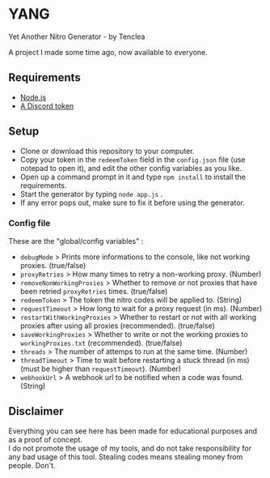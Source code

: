 # YANG
Yet Another Nitro Generator - by Tenclea

A project I made some time ago, now available to everyone.

## Requirements

* [Node.js](https://nodejs.org/en/)
* [A Discord token](https://github.com/Tyrrrz/DiscordChatExporter/wiki/Obtaining-Token-and-Channel-IDs#how-to-get-a-user-token)

## Setup

* Clone or download this repository to your computer.
* Copy your token in the `redeemToken` field in the `config.json` file (use notepad to open it), and edit the other config variables as you like.
* Open up a command prompt in it and type `npm install` to install the requirements.
* Start the generator by typing `node app.js` .
* If any error pops out, make sure to fix it before using the generator.

### Config file

These are the "global/config variables" :

* `debugMode` > Prints more informations to the console, like not working proxies. (true/false)
* `proxyRetries` > How many times to retry a non-working proxy. (Number)
* `removeNonWorkingProxies` > Whether to remove or not proxies that have been retried `proxyRetries` times. (true/false)
* `redeemToken` > The token the nitro codes will be applied to. (String)
* `requestTimeout` > How long to wait for a proxy request (in ms). (Number)
* `restartWithWorkingProxies` > Whether to restart or not with all working proxies after using all proxies (recommended). (true/false)
* `saveWorkingProxies` > Whether to write or not the working proxies to `workingProxies.txt` (recommended). (true/false)
* `threads` > The number of attemps to run at the same time. (Number)
* `threadTimeout` > Time to wait before restarting a stuck thread (in ms) (must be higher than `requestTimeout`). (Number)
* `webhookUrl` > A webhook url to be notified when a code was found. (String)

## Disclaimer

Everything you can see here has been made for educational purposes and as a proof of concept.  
I do not promote the usage of my tools, and do not take responsibility for any bad usage of this tool.
Stealing codes means stealing money from people. Don't.
